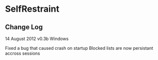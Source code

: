 SelfRestraint
=============

Change Log
-----
14 August 2012
v0.3b Windows

Fixed a bug that caused crash on startup
Blocked lists are now persistant accross sessions